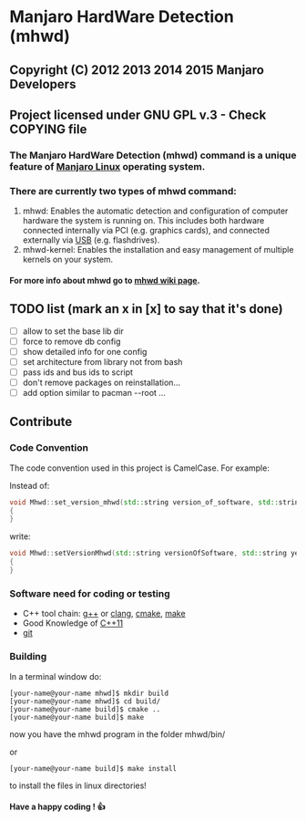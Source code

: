# **M**anjaro **H**ard**W**are **D**etection (mhwd)

## Copyright (C) 2012 2013 2014 2015 Manjaro Developers
## Project licensed under GNU GPL v.3 - Check COPYING file

### The Manjaro HardWare Detection (mhwd) command is a unique feature of [Manjaro Linux](http://manjaro.org/) operating system.
### There are currently two types of mhwd command:
1. mhwd: Enables the automatic detection and configuration of computer hardware the system is running on. This includes both hardware connected internally via PCI (e.g. graphics cards), and connected externally via [USB](http://en.wikipedia.org/wiki/USB) (e.g. flashdrives).
2. mhwd-kernel: Enables the installation and easy management of multiple kernels on your system.

#### For more info about mhwd go to [mhwd wiki page](https://wiki.manjaro.org/index.php?title=Manjaro_Hardware_Detection_Overview).

## TODO list (mark an x in [x] to say that it's done)
 - [ ] allow to set the base lib dir
 - [ ] force to remove db config
 - [ ] show detailed info for one config
 - [ ] set architecture from library not from bash
 - [ ] pass ids and bus ids to script
 - [ ] don't remove packages on reinstallation...
 - [ ] add option similar to pacman --root ...

## Contribute

### Code Convention

The code convention used in this project is CamelCase. For example:

Instead of:

```c++
void Mhwd::set_version_mhwd(std::string version_of_software, std::string year_copyright)
{
}
```

write:

```c++
void Mhwd::setVersionMhwd(std::string versionOfSoftware, std::string yearCopyright)
{
}
```

### Software need for coding or testing

* C++ tool chain: [g++](https://gcc.gnu.org/) or [clang](http://clang.llvm.org/), [cmake](http://www.cmake.org/), [make](http://www.gnu.org/software/make/)
* Good Knowledge of [C++11](http://isocpp.org/)
* [git](http://git-scm.com/)

### Building

In a terminal window do:

```shell
[your-name@your-name mhwd]$ mkdir build
[your-name@your-name mhwd]$ cd build/
[your-name@your-name build]$ cmake ..
[your-name@your-name build]$ make
```
now you have the mhwd program in the folder mhwd/bin/

or

```shell
[your-name@your-name build]$ make install
```
to install the files in linux directories!

#### Have a happy coding ! :thumbsup:
